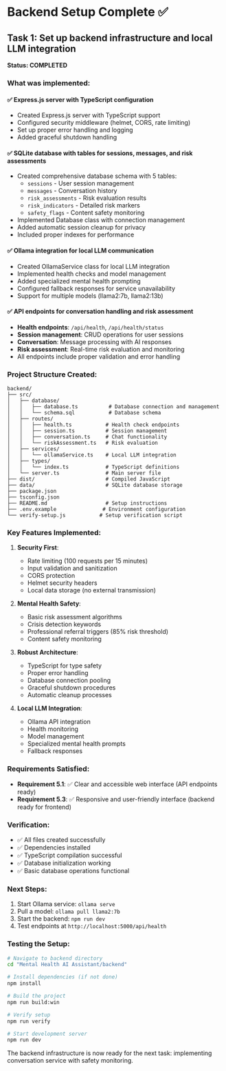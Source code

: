 # Backend Setup Complete ✅

## Task 1: Set up backend infrastructure and local LLM integration

**Status: COMPLETED**

### What was implemented:

#### ✅ Express.js server with TypeScript configuration
- Created Express.js server with TypeScript support
- Configured security middleware (helmet, CORS, rate limiting)
- Set up proper error handling and logging
- Added graceful shutdown handling

#### ✅ SQLite database with tables for sessions, messages, and risk assessments
- Created comprehensive database schema with 5 tables:
  - `sessions` - User session management
  - `messages` - Conversation history
  - `risk_assessments` - Risk evaluation results
  - `risk_indicators` - Detailed risk markers
  - `safety_flags` - Content safety monitoring
- Implemented Database class with connection management
- Added automatic session cleanup for privacy
- Included proper indexes for performance

#### ✅ Ollama integration for local LLM communication
- Created OllamaService class for local LLM integration
- Implemented health checks and model management
- Added specialized mental health prompting
- Configured fallback responses for service unavailability
- Support for multiple models (llama2:7b, llama2:13b)

#### ✅ API endpoints for conversation handling and risk assessment
- **Health endpoints**: `/api/health`, `/api/health/status`
- **Session management**: CRUD operations for user sessions
- **Conversation**: Message processing with AI responses
- **Risk assessment**: Real-time risk evaluation and monitoring
- All endpoints include proper validation and error handling

### Project Structure Created:
```
backend/
├── src/
│   ├── database/
│   │   ├── database.ts          # Database connection and management
│   │   └── schema.sql           # Database schema
│   ├── routes/
│   │   ├── health.ts           # Health check endpoints
│   │   ├── session.ts          # Session management
│   │   ├── conversation.ts     # Chat functionality
│   │   └── riskAssessment.ts   # Risk evaluation
│   ├── services/
│   │   └── ollamaService.ts    # Local LLM integration
│   ├── types/
│   │   └── index.ts            # TypeScript definitions
│   └── server.ts               # Main server file
├── dist/                       # Compiled JavaScript
├── data/                       # SQLite database storage
├── package.json
├── tsconfig.json
├── README.md                   # Setup instructions
├── .env.example               # Environment configuration
└── verify-setup.js           # Setup verification script
```

### Key Features Implemented:

1. **Security First**:
   - Rate limiting (100 requests per 15 minutes)
   - Input validation and sanitization
   - CORS protection
   - Helmet security headers
   - Local data storage (no external transmission)

2. **Mental Health Safety**:
   - Basic risk assessment algorithms
   - Crisis detection keywords
   - Professional referral triggers (85% risk threshold)
   - Content safety monitoring

3. **Robust Architecture**:
   - TypeScript for type safety
   - Proper error handling
   - Database connection pooling
   - Graceful shutdown procedures
   - Automatic cleanup processes

4. **Local LLM Integration**:
   - Ollama API integration
   - Health monitoring
   - Model management
   - Specialized mental health prompts
   - Fallback responses

### Requirements Satisfied:

- **Requirement 5.1**: ✅ Clear and accessible web interface (API endpoints ready)
- **Requirement 5.3**: ✅ Responsive and user-friendly interface (backend ready for frontend)

### Verification:
- ✅ All files created successfully
- ✅ Dependencies installed
- ✅ TypeScript compilation successful
- ✅ Database initialization working
- ✅ Basic database operations functional

### Next Steps:
1. Start Ollama service: `ollama serve`
2. Pull a model: `ollama pull llama2:7b`
3. Start the backend: `npm run dev`
4. Test endpoints at `http://localhost:5000/api/health`

### Testing the Setup:
```bash
# Navigate to backend directory
cd "Mental Health AI Assistant/backend"

# Install dependencies (if not done)
npm install

# Build the project
npm run build:win

# Verify setup
npm run verify

# Start development server
npm run dev
```

The backend infrastructure is now ready for the next task: implementing conversation service with safety monitoring.
